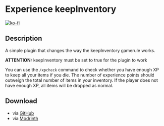 # Experience keepInventory

[![ko-fi](https://ko-fi.com/img/githubbutton_sm.svg)](https://donate.josias.at)

## Description

A simple plugin that changes the way the keepInventory gamerule works.  
  
**ATTENTION:** keepInventory must be set to true for the plugin to work  
  
You can use the `/xpcheck` command to check whether you have enough XP to keep all your items if you die. The number of experience points should outweigh the total number of items in your inventory. If the player does not have enough XP, all items will be dropped as normal.

## Download

- via [GitHub](https://github.com/Josiascii/ExperienceKeepInventory/releases/latest)
- via [Modrinth](https://modrinth.com/plugin/experiencekeepinventory)
